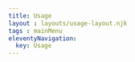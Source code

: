 ```yaml
---
title: Usage
layout : layouts/usage-layout.njk
tags : mainMenu
eleventyNavigation:
  key: Usage
---
```


